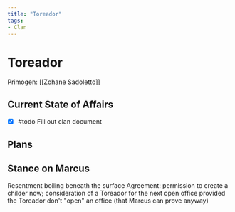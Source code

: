 ```yaml
---
title: "Toreador"
tags:
- Clan
---
```


# Toreador
Primogen: [[Zohane Sadoletto]]

## Current State of Affairs
- [x] #todo Fill out clan document

## Plans

## Stance on Marcus
Resentment boiling beneath the surface
Agreement: permission to create a childer now; consideration of a Toreador for the next open office provided the Toreador don't "open" an office (that Marcus can prove anyway)
